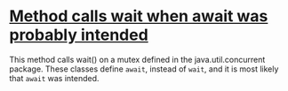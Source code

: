 # [Method calls wait when await was probably intended](http://fb-contrib.sourceforge.net/bugdescriptions.html#SWCO_SUSPICIOUS_WAIT_ON_CONCURRENT_OBJECT)

This method calls wait() on a mutex defined in the java.util.concurrent package.
			These classes define `await`, instead of `wait`, and it is most likely that `await`
			was intended.